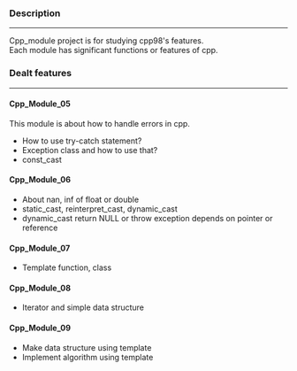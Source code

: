 ### Description
---
Cpp_module project is for studying cpp98's features.  
Each module has significant functions or features of cpp.



### Dealt features
---
#### Cpp_Module_05
This module is about how to handle errors in cpp.
- How to use try-catch statement?
- Exception class and how to use that?
- const_cast



#### Cpp_Module_06
- About nan, inf of float or double
- static_cast, reinterpret_cast, dynamic_cast
- dynamic_cast return NULL or throw exception depends on pointer or reference



#### Cpp_Module_07
- Template function, class



#### Cpp_Module_08
- Iterator and simple data structure



#### Cpp_Module_09
- Make data structure using template
- Implement algorithm using template
